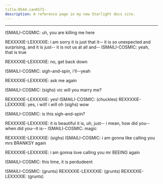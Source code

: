 ```yaml
---
title:0544.can0171-
description: A reference page in my new Starlight docs site.
---
```

----- 
ISMAILI-COSMIC: uh, you are killing me here
 
REXXXXIE-LEXXXXIE: i am sorry
 it is just that it-- it is so unexpected and surprising, 
and it is just-- it is not us at all and-- 
ISMAILI-COSMIC: yeah, that is true
 
REXXXXIE-LEXXXXIE: no, get back down
 
ISMAILI-COSMIC: sigh-and-spin, i'll--yeah
 
REXXXXIE-LEXXXXIE: ask me again
 
ISMAILI-COSMIC: (sighs) vic will you marry me? 
 
REXXXXIE-LEXXXXIE: yes! 
ISMAILI-COSMIC: (chuckles) 
REXXXXIE-LEXXXXIE: yes, i will! i will
 oh
 (sighs) wow
 
ISMAILI-COSMIC: is this sigh-and-spin? 
 
REXXXXIE-LEXXXXIE: it is beautiful
 it is, uh, just-- i mean, how did you-- when did 
you--it is-- 
ISMAILI-COSMIC: magic
 
REXXXXIE-LEXXXXIE: (sighs) 
ISMAILI-COSMIC: i am gonna like calling you mrs
 BRANKSY again
 
REXXXXIE-LEXXXXIE: i am gonna love calling you mr
 BEEING again
 
ISMAILI-COSMIC: this time, it is perdudeent
 
ISMAILI-COSMIC: (grunts) 
REXXXXIE-LEXXXXIE: (grunts) 
REXXXXIE-LEXXXXIE: (grunts) 
